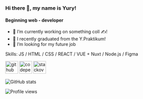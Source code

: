 ### Hi there 👋, my name is Yury!
#### Beginning web - developer
- 🔭 I’m currently working on something coll ✍!
- 🌱 I recently graduated from the Y.Praktikum!
- 🤔 I’m looking for my future job

Skills: JS / HTML / CSS / REACT / VUE + Nuxt / Node.js / Figma

[<img src='https://cdn.jsdelivr.net/npm/simple-icons@3.0.1/icons/github.svg' alt='github' height='40'>](https://github.com/yuryavdeev)  [<img src='https://cdn.jsdelivr.net/npm/simple-icons@3.0.1/icons/codepen.svg' alt='codepen' height='40'>](https://codepen.io/avdeiev)  [<img src='https://cdn.jsdelivr.net/npm/simple-icons@3.0.1/icons/stackoverflow.svg' alt='stackoverflow' height='40'>](https://stackoverflow.com/users/16815695)  

![GitHub stats](https://github-readme-stats.vercel.app/api?username=yuryavdeev&show_icons=true)  

![Profile views](https://gpvc.arturio.dev/yuryavdeev)  
